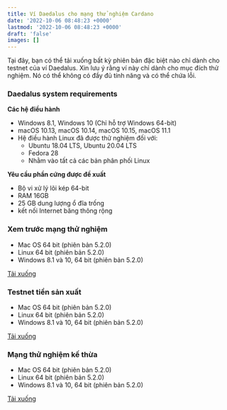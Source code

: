 ```yaml
---
title: Ví Daedalus cho mạng thử nghiệm Cardano
date: '2022-10-06 08:48:23 +0000'
lastmod: '2022-10-06 08:48:23 +0000'
draft: 'false'
images: []
---
```


Tại đây, bạn có thể tải xuống bất kỳ phiên bản đặc biệt nào chỉ dành cho testnet của ví Daedalus. Xin lưu ý rằng ví này chỉ dành cho mục đích thử nghiệm. Nó có thể không có đầy đủ tính năng và có thể chứa lỗi.

### Daedalus system requirements

**Các hệ điều hành**

- Windows 8.1, Windows 10 (Chỉ hỗ trợ Windows 64-bit)
- macOS 10.13, macOS 10.14, macOS 10.15, macOS 11.1
- Hệ điều hành Linux đã được thử nghiệm đối với:
    - Ubuntu 18.04 LTS, Ubuntu 20.04 LTS
    - Fedora 28
    - Nhằm vào tất cả các bản phân phối Linux

**Yêu cầu phần cứng được đề xuất**

- Bộ vi xử lý lõi kép 64-bit
- RAM 16GB
- 25 GB dung lượng ổ đĩa trống
- kết nối Internet băng thông rộng

### Xem trước mạng thử nghiệm

- Mac OS 64 bit (phiên bản 5.2.0)
- Linux 64 bit (phiên bản 5.2.0)
- Windows 8.1 và 10, 64 bit (phiên bản 5.2.0)

[Tải xuống](https://docs.cardano.org/cardano-testnet/daedalus-testnet)

### Testnet tiền sản xuất

- Mac OS 64 bit (phiên bản 5.2.0)
- Linux 64 bit (phiên bản 5.2.0)
- Windows 8.1 và 10, 64 bit (phiên bản 5.2.0)

[Tải xuống](https://docs.cardano.org/cardano-testnet/daedalus-testnet)

### Mạng thử nghiệm kế thừa

- Mac OS 64 bit (phiên bản 5.2.0)
- Linux 64 bit (phiên bản 5.2.0)
- Windows 8.1 và 10, 64 bit (phiên bản 5.2.0)

[Tải xuống](https://docs.cardano.org/cardano-testnet/daedalus-testnet)

